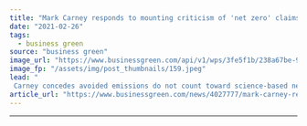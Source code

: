 ```yaml
---
title: "Mark Carney responds to mounting criticism of 'net zero' claims"
date: "2021-02-26"
tags: 
  - business green
source: "business green"
image_url: "https://www.businessgreen.com/api/v1/wps/3fe5f1b/238a67be-9f5f-491e-b6a0-e2ab2f4365fc/2/mark-carney-2016-3-185x114.jpeg"
image_fp: "/assets/img/post_thumbnails/159.jpeg"
lead: "
 Carney concedes avoided emissions do not count toward science-based net zero targets, despite previously claiming asset manager Brookfield is 'net zero today' due to its investments in renewables ..."
article_url: "https://www.businessgreen.com/news/4027777/mark-carney-responds-mounting-criticism-net-zero-claims"
---
```


---
